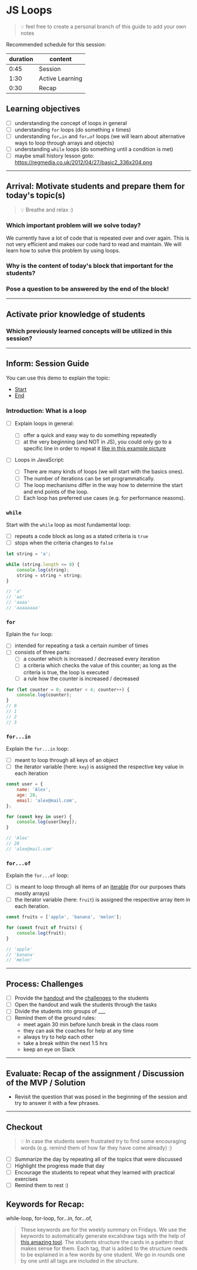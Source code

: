 # JS Loops

> 💡 feel free to create a personal branch of this guide to add your own notes

Recommended schedule for this session:

| duration | content         |
| -------- | --------------- |
| 0:45     | Session         |
| 1:30     | Active Learning |
| 0:30     | Recap           |

## Learning objectives

- [ ] understanding the concept of loops in general
- [ ] understanding `for` loops (do something x times)
- [ ] understanding `for…in` and `for…of` loops (we will learn about alternative ways to loop
      through arrays and objects)
- [ ] understanding `while` loops (do something until a condition is met)
- [ ] maybe small history lesson goto: https://regmedia.co.uk/2012/04/27/basic2_336x204.png

---

## Arrival: Motivate students and prepare them for today's topic(s)

> 💡 Breathe and relax :)

### Which important problem will we solve today?

We currently have a lot of code that is repeated over and over again. This is not very efficient and
makes our code hard to read and maintain. We will learn how to solve this problem by using loops.

### Why is the content of today's block that important for the students?

### Pose a question to be answered by the end of the block!

---

## Activate prior knowledge of students

### Which previously learned concepts will be utilized in this session?

---

## Inform: Session Guide

You can use this demo to explain the topic:

- [Start](https://codesandbox.io/s/github/neuefische/web-exercises/tree/main/sessions/js-loops/demo-start)
- [End](https://codesandbox.io/s/github/neuefische/web-exercises/tree/main/sessions/js-loops/demo-end)

### Introduction: What is a loop

- [ ] Explain loops in general:

  - [ ] offer a quick and easy way to do something repeatedly
  - [ ] at the very beginning (and NOT in JS), you could only go to a specific line in order to
        repeat it
        [like in this example picture](https://regmedia.co.uk/2012/04/27/basic2_336x204.png)

- [ ] Loops in JavaScript:
  - [ ] There are many kinds of loops (we will start with the basics ones).
  - [ ] The number of iterations can be set programmatically.
  - [ ] The loop mechanisms differ in the way how to determine the start and end points of the loop.
  - [ ] Each loop has preferred use cases (e.g. for performance reasons).

### `while`

Start with the `while` loop as most fundamental loop:

- [ ] repeats a code block as long as a stated criteria is `true`
- [ ] stops when the criteria changes to `false`

```js
let string = 'a';

while (string.length <= 8) {
	console.log(string);
	string = string + string;
}

// 'a'
// 'aa'
// 'aaaa'
// 'aaaaaaaa'
```

### `for`

Eplain the `for` loop:

- [ ] intended for repeating a task a certain number of times
- [ ] consists of three parts:
  - [ ] a counter which is increased / decreased every iteration
  - [ ] a criteria which checks the value of this counter; as long as the criteria is true, the loop
        is executed
  - [ ] a rule how the counter is increased / decreased

```js
for (let counter = 0; counter < 4; counter++) {
	console.log(counter);
}
// 0
// 1
// 2
// 3
```

### `for...in`

Explain the `for...in` loop:

- [ ] meant to loop through all keys of an object
- [ ] the iterator variable (here: `key`) is assigned the respective key value in each iteration

```js
const user = {
	name: 'Alex',
	age: 28,
	email: 'alex@mail.com',
};

for (const key in user) {
	console.log(user[key]);
}

// 'Alex'
// 28
// 'alex@mail.com'
```

### `for...of`

Explain the `for...of` loop:

- [ ] is meant to loop through all items of an
      [iterable](https://developer.mozilla.org/en-US/docs/Web/JavaScript/Reference/Iteration_protocols#the_iterable_protocol)
      (for our purposes thats mostly arrays)
- [ ] the iterator variable (here: `fruit`) is assigned the respective array item in each iteration.

```js
const fruits = ['apple', 'banana', 'melon'];

for (const fruit of fruits) {
	console.log(fruit);
}

// 'apple'
// 'banana'
// 'melon'
```

---

## Process: Challenges

- [ ] Provide the [handout](js-loops.md) and the [challenges](challenges-js-loops.md) to the
      students
- [ ] Open the handout and walk the students through the tasks
- [ ] Divide the students into groups of \_\_\_
- [ ] Remind them of the ground rules:
  - meet again 30 min before lunch break in the class room
  - they can ask the coaches for help at any time
  - always try to help each other
  - take a break within the next 1.5 hrs
  - keep an eye on Slack

---

## Evaluate: Recap of the assignment / Discussion of the MVP / Solution

- Revisit the question that was posed in the beginning of the session and try to answer it with a
  few phrases.

---

## Checkout

> 💡 In case the students seem frustrated try to find some encouraging words (e.g. remind them of
> how far they have come already) :)

- [ ] Summarize the day by repeating all of the topics that were discussed
- [ ] Highlight the progress made that day
- [ ] Encourage the students to repeat what they learned with practical exercises
- [ ] Remind them to rest :)

## Keywords for Recap:

while-loop, for-loop, for...in, for...of,

> These keywords are for the weekly summary on Fridays. We use the keywords to automatically
> generate excalidraw tags with the help of
> [this amazing tool](https://github.com/F-Kirchhoff/tag-cloud-generator). The students structure
> the cards in a pattern that makes sense for them. Each tag, that is added to the structure needs
> to be explained in a few words by one student. We go in rounds one by one until all tags are
> included in the structure.
